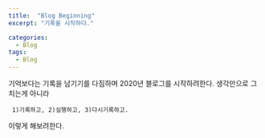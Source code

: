 ```yaml
---
title:  "Blog Beginning"
excerpt: "기록을 시작하다."

categories:
  - Blog
tags:
  - Blog
---
```


기억보다는 기록을 남기기를 다짐하며 2020년 블로그를 시작하려한다.
생각만으로 그치는게 아니라

```
 1)기록하고, 2)실행하고, 3)다시기록하고.
```

이렇게 해보려한다.

